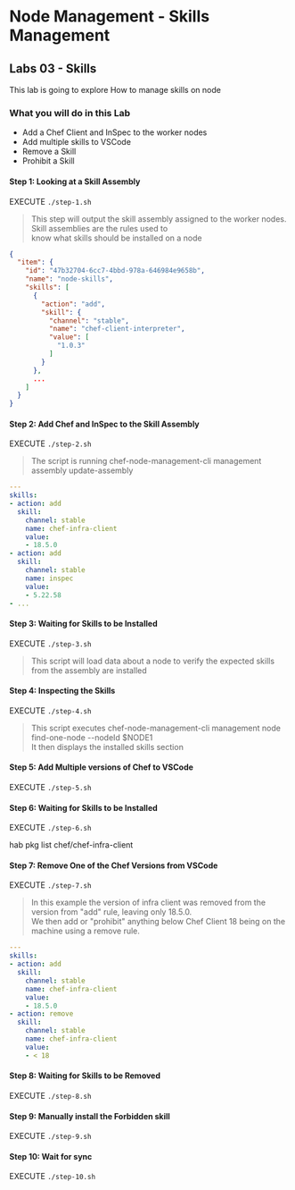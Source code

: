 # Node Management - Skills Management

## Labs 03 - Skills
This lab is going to explore How to manage skills on node

### What you will do in this Lab
- Add a Chef Client and InSpec to the worker nodes
- Add multiple skills to VSCode
- Remove a Skill
- Prohibit a Skill


#### Step 1: Looking at a Skill Assembly
EXECUTE ```./step-1.sh```


> This step will output the skill assembly assigned to the worker nodes. Skill assemblies are the rules used to    
> know what skills should be installed on a node

```json
{
  "item": {
    "id": "47b32704-6cc7-4bbd-978a-646984e9658b",
    "name": "node-skills",
    "skills": [
      {
        "action": "add",
        "skill": {
          "channel": "stable",
          "name": "chef-client-interpreter",
          "value": [
            "1.0.3"
          ]
        }
      },
      ...
    ]
  }
}
```

#### Step 2: Add Chef and InSpec to the Skill Assembly
EXECUTE ```./step-2.sh```

> The script is running chef-node-management-cli management assembly update-assembly

```yaml
---
skills:
- action: add
  skill:
    channel: stable
    name: chef-infra-client
    value:
    - 18.5.0
- action: add
  skill:
    channel: stable
    name: inspec
    value:
    - 5.22.58
- ...
```

#### Step 3: Waiting for Skills to be Installed
EXECUTE ```./step-3.sh```
> This script will load data about a node to verify the expected skills from the assembly are installed    


#### Step 4: Inspecting the Skills
EXECUTE ```./step-4.sh```

> This script executes chef-node-management-cli management node find-one-node --nodeId $NODE1     
> It then displays the installed skills section


#### Step 5: Add Multiple versions of Chef to VSCode
EXECUTE ```./step-5.sh```


#### Step 6: Waiting for Skills to be Installed
EXECUTE ```./step-6.sh```

hab pkg list chef/chef-infra-client

#### Step 7: Remove One of the Chef Versions from VSCode
EXECUTE ```./step-7.sh```

> In this example the version of infra client was removed from the version from "add" rule, leaving only 18.5.0.    
> We then add or "prohibit" anything below Chef Client 18 being on the machine using a remove rule.    

```yaml
---
skills:
- action: add
  skill:
    channel: stable
    name: chef-infra-client
    value:
    - 18.5.0
- action: remove
  skill:
    channel: stable
    name: chef-infra-client
    value:
    - < 18
```

#### Step 8: Waiting for Skills to be Removed
EXECUTE ```./step-8.sh```


#### Step 9: Manually install the Forbidden skill
EXECUTE ```./step-9.sh```


#### Step 10: Wait for sync
EXECUTE ```./step-10.sh```

